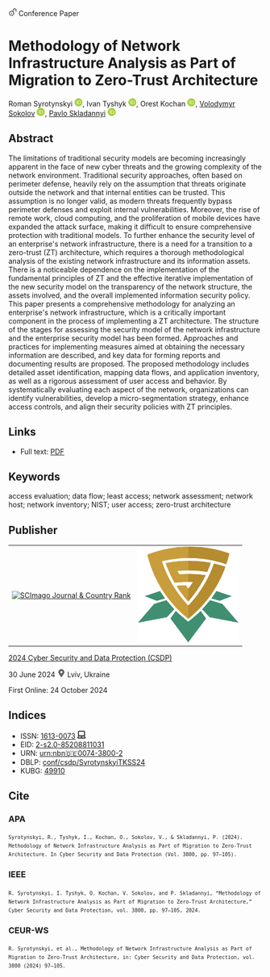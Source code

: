<img src="/icons/unlock.svg" width="16" height="16"> Conference Paper

# Methodology of Network Infrastructure Analysis as Part of Migration to Zero-Trust Architecture

Roman Syrotynskyi <a href="https://orcid.org/0009-0002-6280-3290" target="_blank"><img src="/icons/orcid.svg" width="16" height="16"></a>,
Ivan Tyshyk <a href="https://orcid.org/0000-0003-1465-5342" target="_blank"><img src="/icons/orcid.svg" width="16" height="16"></a>,
Orest Kochan <a href="https://orcid.org/0000-0002-3164-3821" target="_blank"><img src="/icons/orcid.svg" width="16" height="16"></a>,
<a href="/">Volodymyr Sokolov</a> <a href="https://orcid.org/0000-0002-9349-7946" target="_blank"><img src="/icons/orcid.svg" width="16" height="16"></a>,
<a href="https://pavlo-skladannyi.github.io/">Pavlo Skladannyi</a> <a href="https://orcid.org/0000-0002-7775-6039" target="_blank"><img src="/icons/orcid.svg" width="16" height="16"></a>

## Abstract

The limitations of traditional security models are becoming increasingly apparent in the face of new cyber threats and the growing complexity of the network environment. Traditional security approaches, often based on perimeter defense, heavily rely on the assumption that threats originate outside the network and that internal entities can be trusted. This assumption is no longer valid, as modern threats frequently bypass perimeter defenses and exploit internal vulnerabilities. Moreover, the rise of remote work, cloud computing, and the proliferation of mobile devices have expanded the attack surface, making it difficult to ensure comprehensive protection with traditional models. To further enhance the security level of an enterprise's network infrastructure, there is a need for a transition to a zero-trust (ZT) architecture, which requires a thorough methodological analysis of the existing network infrastructure and its information assets. There is a noticeable dependence on the implementation of the fundamental principles of ZT and the effective iterative implementation of the new security model on the transparency of the network structure, the assets involved, and the overall implemented information security policy. This paper presents a comprehensive methodology for analyzing an enterprise's network infrastructure, which is a critically important component in the process of implementing a ZT architecture. The structure of the stages for assessing the security model of the network infrastructure and the enterprise security model has been formed. Approaches and practices for implementing measures aimed at obtaining the necessary information are described, and key data for forming reports and documenting results are proposed. The proposed methodology includes detailed asset identification, mapping data flows, and application inventory, as well as a rigorous assessment of user access and behavior. By systematically evaluating each aspect of the network, organizations can identify vulnerabilities, develop a micro-segmentation strategy, enhance access controls, and align their security policies with ZT principles.

## Links

* Full text: [PDF](https://ceur-ws.org/Vol-3800/short3.pdf)

## Keywords

access evaluation; data flow; least access; network assessment; network host; network inventory; NIST; user access; zero-trust architecture

## Publisher

<table>
<tr>
<td>
<a href="https://www.scimagojr.com/journalsearch.php?q=21100218356&amp;tip=sid&amp;exact=no" title="SCImago Journal &amp; Country Rank"><img border="0" src="https://www.scimagojr.com/journal_img.php?id=21100218356" alt="SCImago Journal &amp; Country Rank"  /></a>
</td>
<td style="text-align: left;">
<a href="https://cpits.kubg.edu.ua/"><img src="/icons/cpits.svg" width="200"></a>
</td>
</tr>
</table>

[2024 Cyber Security and Data Protection (CSDP)](https://ceur-ws.org/Vol-3800/)

30 June 2024 <img src="/icons/location-pin.svg" width="16" height="16"> Lviv, Ukraine

First Online: 24 October 2024

## Indices

* ISSN: [1613-0073](https://portal.issn.org/resource/ISSN/1613-0073) <img src="/icons/online.svg" width="16" height="16">
* EID: [2-s2.0-85208811031](http://www.scopus.com/record/display.url?origin=inward&eid=2-s2.0-85208811031)
* URN: [urn:nbn:de:0074-3800-2](https://nbn-resolving.org/xml/urn:nbn:de:0074-3800-2)
* DBLP: [conf/csdp/SyrotynskyiTKSS24](https://dblp.org/rec/conf/csdp/SyrotynskyiTKSS24)
* KUBG: [49910](http://elibrary.kubg.edu.ua/id/eprint/49910/)

## Cite

### APA

<small>`Syrotynskyi, R., Tyshyk, I., Kochan, O., Sokolov, V., & Skladannyi, P. (2024). Methodology of Network Infrastructure Analysis as Part of Migration to Zero-Trust Architecture. In Cyber Security and Data Protection (Vol. 3800, pp. 97–105).`</small>

### IEEE

<small>`R. Syrotynskyi, I. Tyshyk, O. Kochan, V. Sokolov, and P. Skladannyi, “Methodology of Network Infrastructure Analysis as Part of Migration to Zero-Trust Architecture,” Cyber Security and Data Protection, vol. 3800, pp. 97–105, 2024.`</small>

### CEUR-WS

<small>`R. Syrotynskyi, et al., Methodology of Network Infrastructure Analysis as Part of Migration to Zero-Trust Architecture, in: Cyber Security and Data Protection, vol. 3800 (2024) 97–105.`</small>